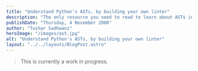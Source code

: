 ```yaml
---
title: "Understand Python's ASTs, by building your own linter"
description: "The only resource you need to read to learn about ASTs in Python, and the superpowers they give you."
publishDate: "Thursday, 4 November 2000"
author: "Tushar Sadhwani"
heroImage: "/images/ast.jpg"
alt: "Understand Python's ASTs, by building your own linter"
layout: "../../layouts/BlogPost.astro"
---
```


> This is currently a work in progress.
